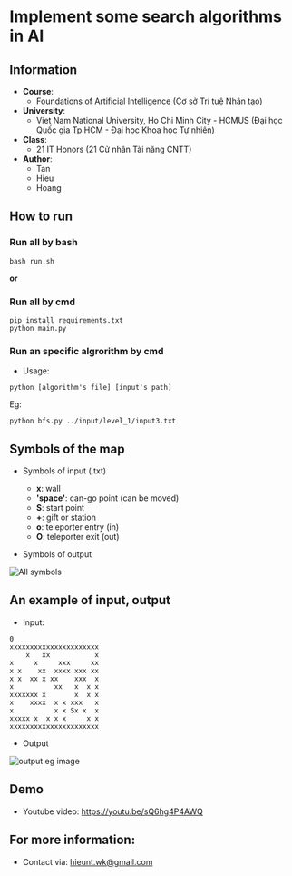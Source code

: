 # Implement some search algorithms in AI

## Information
* **Course**: 
    - Foundations of Artificial Intelligence 
    (Cơ sở Trí tuệ Nhân tạo)
* **University**: 
    - Viet Nam National University, Ho Chi Minh City - HCMUS 
    (Đại học Quốc gia Tp.HCM - Đại học Khoa học Tự nhiên)
*  **Class**: 
    - 21 IT Honors 
    (21 Cử nhân Tài năng CNTT)
* **Author**: 
    - Tan
    - Hieu
    - Hoang

## How to run
### Run  all by bash
```
bash run.sh
```
**or**
### Run all by cmd
```
pip install requirements.txt
python main.py
```

### Run an specific algrorithm by cmd
* Usage: 
```
python [algorithm's file] [input's path]
```
Eg: 
```
python bfs.py ../input/level_1/input3.txt
```

## Symbols of the map
* Symbols of input (.txt)
    * **x**: wall
    * **'space'**: can-go point (can be moved)
    * **S**: start point
    * **+**: gift or station 
    * **o**: teleporter entry (in)
    * **O**:  teleporter exit (out)

* Symbols of output

![All symbols](Assets/Map-symbols.png)

## An example of input, output
* Input:
```
0
xxxxxxxxxxxxxxxxxxxxxx
    x   xx           x
x     x     xxx     xx
x x    xx  xxxx xxx xx
x x  xx x xx    xxx  x
x          xx   x  x x
xxxxxxx x       x  x x
x    xxxx  x x xxx   x
x          x x Sx x  x
xxxxx x  x x x     x x
xxxxxxxxxxxxxxxxxxxxxx
```
* Output

![output eg image](Assets/eg-input-output/level_1-output1-bfs.jpg)

## Demo
- Youtube video: https://youtu.be/sQ6hg4P4AWQ

## For more information: 
* Contact via: hieunt.wk@gmail.com
